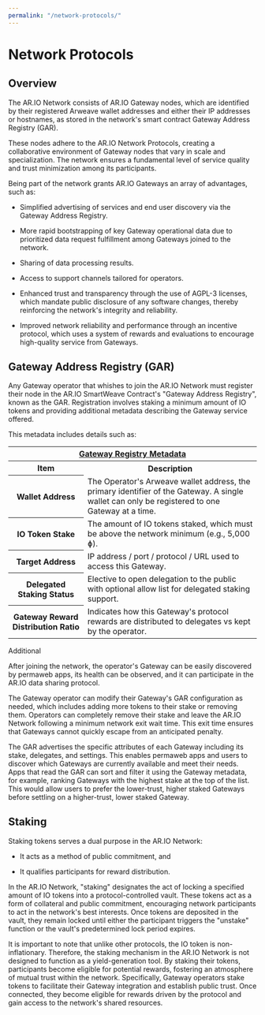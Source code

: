 ```yaml
---
permalink: "/network-protocols/"
---
```


# Network Protocols

## Overview

The AR.IO Network consists of AR.IO Gateway nodes, which are identified by their registered Arweave wallet addresses and either their IP addresses or hostnames, as stored in the network's smart contract Gateway Address Registry (GAR).

These nodes adhere to the AR.IO Network Protocols, creating a collaborative environment of Gateway nodes that vary in scale and specialization. The network ensures a fundamental level of service quality and trust minimization among its participants.

Being part of the network grants AR.IO Gateways an array of advantages, such as:

- Simplified advertising of services and end user discovery via the Gateway Address Registry.

- More rapid bootstrapping of key Gateway operational data due to prioritized data request fulfillment among Gateways joined to the network.

- Sharing of data processing results.

- Access to support channels tailored for operators.

- Enhanced trust and transparency through the use of AGPL-3 licenses, which mandate public disclosure of any software changes, thereby reinforcing the network's integrity and reliability.

- Improved network reliability and performance through an incentive protocol, which uses a system of rewards and evaluations to encourage high-quality service from Gateways.


## Gateway Address Registry (GAR)

Any Gateway operator that whishes to join the AR.IO Network must register their node in the AR.IO SmartWeave Contract's "Gateway Address Registry", known as the GAR. Registration involves staking a minimum amount of IO tokens and providing additional metadata describing the Gateway service offered.

This metadata includes details such as:

<div style="text-align: center">
    <table class="inline-table">
        <tr>
            <th colspan="2" style="font-weight: bold; text-decoration: underline">Gateway Registry Metadata</th>
        </tr>
        <tr>
            <th style="font-weight: bold">Item</th>
            <th style="font-weight: bold">Description</th>
        </tr>
        <tr>
            <th>Wallet Address</th>
            <td>The Operator's Arweave wallet address, the primary identifier of the Gateway. A single wallet can only be registered to one Gateway at a time.</td>
        </tr>
        <tr>
            <th>IO Token Stake</th>
            <td>The amount of IO tokens staked, which must be above the network minimum (e.g., 5,000 ɸ).</td>
        </tr>
        <tr>
            <th>Target Address</th>
            <td>IP address / port / protocol / URL used to access this Gateway.</td>
        </tr>
        <tr>
            <th>Delegated Staking Status</th>
            <td>Elective to open delegation to the public with optional allow list for delegated staking support.</td>
        </tr>
        <tr>
            <th>Gateway Reward Distribution Ratio</th>
            <td>Indicates how this Gateway's protocol rewards are distributed to delegates vs kept by the operator.</td>
        </tr>
    </table>
</div>

Additional 

After joining the network, the operator's Gateway can be easily discovered by permaweb apps, its health can be observed, and it can participate in the AR.IO data sharing protocol.

The Gateway operator can modify their Gateway's GAR configuration as needed, which includes adding more tokens to their stake or removing them. Operators can completely remove their stake and leave the AR.IO Network following a minimum network exit wait time. This exit time ensures that Gateways cannot quickly escape from an anticipated penalty.

The GAR advertises the specific attributes of each Gateway including its stake, delegates, and settings. This enables permaweb apps and users to discover which Gateways are currently available and meet their needs. Apps that read the GAR can sort and filter it using the Gateway metadata, for example, ranking Gateways with the highest stake at the top of the list. This would allow users to prefer the lower-trust, higher staked Gateways before settling on a higher-trust, lower staked Gateway.

## Staking

Staking tokens serves a dual purpose in the AR.IO Network:

- It acts as a method of public commitment, and

- It qualifies participants for reward distribution.

In the AR.IO Network, "staking" designates the act of locking a specified amount of IO tokens into a protocol-controlled vault. These tokens act as a form of collateral and public commitment, encouraging network participants to act in the network's best interests. Once tokens are deposited in the vault, they remain locked until either the participant triggers the "unstake" function or the vault's predetermined lock period expires.

It is important to note that unlike other protocols, the IO token is non-inflationary. Therefore, the staking mechanism in the AR.IO Network is not designed to function as a yield-generation tool. By staking their tokens, participants become eligible for potential rewards, fostering an atmosphere of mutual trust within the network. Specifically, Gateway operators stake tokens to facilitate their Gateway integration and establish public trust. Once connected, they become eligible for rewards driven by the protocol and gain access to the network's shared resources.